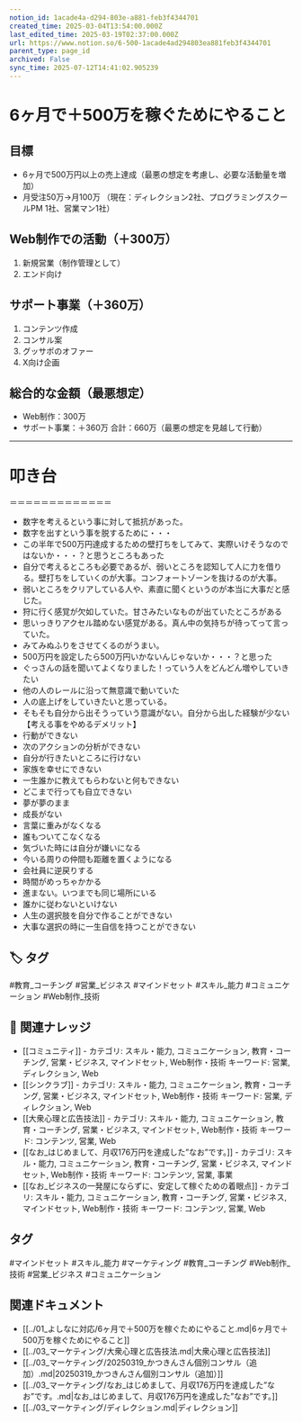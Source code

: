 ```yaml
---
notion_id: 1acade4a-d294-803e-a881-feb3f4344701
created_time: 2025-03-04T13:54:00.000Z
last_edited_time: 2025-03-19T02:37:00.000Z
url: https://www.notion.so/6-500-1acade4ad294803ea881feb3f4344701
parent_type: page_id
archived: False
sync_time: 2025-07-12T14:41:02.905239
---
```


# 6ヶ月で＋500万を稼ぐためにやること

## 目標
- 6ヶ月で500万円以上の売上達成（最悪の想定を考慮し、必要な活動量を増加）
- 月受注50万→月100万
（現在：ディレクション2社、プログラミングスクールPM 1社、営業マン1社）
## Web制作での活動（＋300万）
1. 新規営業（制作管理として）
1. エンド向け
## サポート事業（＋360万）
1. コンテンツ作成
1. コンサル案
1. グッサポのオファー
1. X向け企画
## 総合的な金額（最悪想定）
- Web制作：300万
- サポート事業：＋360万
合計：660万（最悪の想定を見越して行動）
---
# 叩き台
＝＝＝＝＝＝＝＝＝＝＝＝＝
- 数字を考えるという事に対して抵抗があった。
- 数字を出すという事を脱するために・・・
- この半年で500万円達成するための壁打ちをしてみて、実際いけそうなのではないか・・・？と思うところもあった
- 自分で考えるところも必要であるが、弱いところを認知して人に力を借りる。壁打ちをしていくのが大事。コンフォートゾーンを抜けるのが大事。
- 弱いところをクリアしている人や、素直に聞くというのが本当に大事だと感じた。
- 狩に行く感覚が欠如していた。甘さみたいなものが出ていたところがある
- 思いっきりアクセル踏めない感覚がある。真ん中の気持ちが待ってって言っていた。
- みてみぬふりをさせてくるのがうまい。
- 500万円を設定したら500万円いかないんじゃないか・・・？と思った
- ぐっさんの話を聞いてよくなりました！っていう人をどんどん増やしていきたい
- 他の人のレールに沿って無意識で動いていた
- 人の底上げをしていきたいと思っている。
- そもそも自分から出そうっていう意識がない。自分から出した経験が少ない
【考える事をやめるデメリット】
- 行動ができない
- 次のアクションの分析ができない
- 自分が行きたいところに行けない
- 家族を幸せにできない
- 一生誰かに教えてもらわないと何もできない
- どこまで行っても自立できない
- 夢が夢のまま
- 成長がない
- 言葉に重みがなくなる
- 誰もついてこなくなる
- 気づいた時には自分が嫌いになる
- 今いる周りの仲間も距離を置くようになる
- 会社員に逆戻りする
- 時間がめっちゃかかる
- 進まない。いつまでも同じ場所にいる
- 誰かに従わないといけない
- 人生の選択肢を自分で作ることができない
- 大事な選択の時に一生自信を持つことができない

## 🏷️ タグ
#教育_コーチング #営業_ビジネス #マインドセット #スキル_能力 #コミュニケーション #Web制作_技術

## 🔗 関連ナレッジ
- [[コミュニティ]] - カテゴリ: スキル・能力, コミュニケーション, 教育・コーチング, 営業・ビジネス, マインドセット, Web制作・技術 キーワード: 営業, ディレクション, Web
- [[シンクラブ]] - カテゴリ: スキル・能力, コミュニケーション, 教育・コーチング, 営業・ビジネス, マインドセット, Web制作・技術 キーワード: 営業, ディレクション, Web
- [[大衆心理と広告技法]] - カテゴリ: スキル・能力, コミュニケーション, 教育・コーチング, 営業・ビジネス, マインドセット, Web制作・技術 キーワード: コンテンツ, 営業, Web
- [[なお_はじめまして、月収176万円を達成した”なお”です。]] - カテゴリ: スキル・能力, コミュニケーション, 教育・コーチング, 営業・ビジネス, マインドセット, Web制作・技術 キーワード: コンテンツ, 営業, 事業
- [[なお_ビジネスの一発屋にならずに、安定して稼ぐための着眼点]] - カテゴリ: スキル・能力, コミュニケーション, 教育・コーチング, 営業・ビジネス, マインドセット, Web制作・技術 キーワード: コンテンツ, 営業, Web


## タグ

#マインドセット #スキル_能力 #マーケティング #教育_コーチング #Web制作_技術 #営業_ビジネス #コミュニケーション 

## 関連ドキュメント

- [[../01_よしなに対応/6ヶ月で＋500万を稼ぐためにやること.md|6ヶ月で＋500万を稼ぐためにやること]]
- [[../03_マーケティング/大衆心理と広告技法.md|大衆心理と広告技法]]
- [[../03_マーケティング/20250319_かつきんさん個別コンサル（追加）.md|20250319_かつきんさん個別コンサル（追加）]]
- [[../03_マーケティング/なお_はじめまして、月収176万円を達成した”なお”です。.md|なお_はじめまして、月収176万円を達成した”なお”です。]]
- [[../03_マーケティング/ディレクション.md|ディレクション]]

